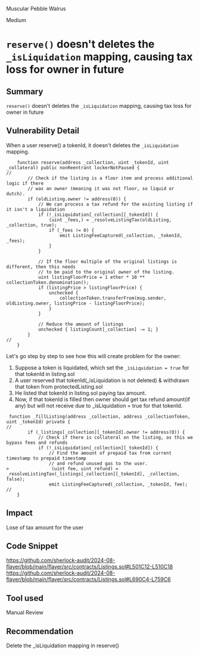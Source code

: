 Muscular Pebble Walrus

Medium

# `reserve()` doesn't deletes the `_isLiquidation` mapping, causing tax loss for owner in future

## Summary
`reserve()` doesn't deletes the `_isLiquidation` mapping, causing tax loss for owner in future

## Vulnerability Detail
When a user reserve() a tokenId, it doesn't deletes the `_isLiquidation` mapping. 
```solidity
    function reserve(address _collection, uint _tokenId, uint _collateral) public nonReentrant lockerNotPaused {
//
        // Check if the listing is a floor item and process additional logic if there
        // was an owner (meaning it was not floor, so liquid or dutch).
        if (oldListing.owner != address(0)) {
            // We can process a tax refund for the existing listing if it isn't a liquidation
            if (!_isLiquidation[_collection][_tokenId]) {
                (uint _fees,) = _resolveListingTax(oldListing, _collection, true);
                if (_fees != 0) {
                    emit ListingFeeCaptured(_collection, _tokenId, _fees);
                }
            }

            // If the floor multiple of the original listings is different, then this needs
            // to be paid to the original owner of the listing.
            uint listingFloorPrice = 1 ether * 10 ** collectionToken.denomination();
            if (listingPrice > listingFloorPrice) {
                unchecked {
                    collectionToken.transferFrom(msg.sender, oldListing.owner, listingPrice - listingFloorPrice);
                }
            }

            // Reduce the amount of listings
            unchecked { listingCount[_collection] -= 1; }
        }
//
    }
```

Let's go step by step to see how this will create problem for the owner:
1. Suppose a token is liquidated, which set the `_isLiquidation = true` for that tokenId in listing.sol
2. A user reserved that tokenId(_isLiquidation is not deleted) & withdrawn that token from protectedListing.sol
3. He listed that tokenId in listing.sol paying tax amount.
4. Now, if that tokenId is filled then owner should get tax refund amount(if any) but will not receive due to _isLiquidation = true for that tokenId.
```solidity
 function _fillListing(address _collection, address _collectionToken, uint _tokenId) private {
//
        if (_listings[_collection][_tokenId].owner != address(0)) {
            // Check if there is collateral on the listing, as this we bypass fees and refunds
            if (!_isLiquidation[_collection][_tokenId]) {
                // Find the amount of prepaid tax from current timestamp to prepaid timestamp
                // and refund unused gas to the user.
>                (uint fee, uint refund) = _resolveListingTax(_listings[_collection][_tokenId], _collection, false);
                emit ListingFeeCaptured(_collection, _tokenId, fee);
//
    }
```


## Impact
Lose of tax amount for the user

## Code Snippet
https://github.com/sherlock-audit/2024-08-flayer/blob/main/flayer/src/contracts/Listings.sol#L501C12-L510C18
https://github.com/sherlock-audit/2024-08-flayer/blob/main/flayer/src/contracts/Listings.sol#L690C4-L759C6

## Tool used
Manual Review

## Recommendation
Delete the _isLiquidation mapping in reserve()